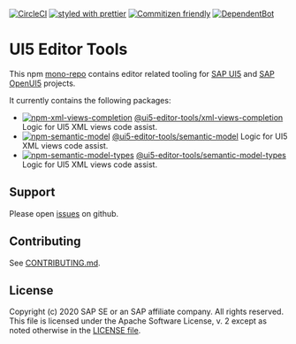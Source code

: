 [![CircleCI](https://circleci.com/gh/sap-staging/ui5-editor-tools.svg?style=svg)](https://circleci.com/gh/sap-staging/ui5-editor-tools)
[![styled with prettier](https://img.shields.io/badge/styled_with-prettier-ff69b4.svg)](https://github.com/prettier/prettier)
[![Commitizen friendly](https://img.shields.io/badge/commitizen-friendly-brightgreen.svg)](http://commitizen.github.io/cz-cli/)
[![DependentBot](https://api.dependabot.com/badges/status?host=github&repo=SAP/ui5-editor-tools)](https://dependabot.com/)

# UI5 Editor Tools

This npm [mono-repo][mono-repo] contains editor related tooling for [SAP UI5][ui5] and [SAP OpenUI5][openui5] projects.

It currently contains the following packages:

- [![npm-xml-views-completion][npm-xml-views-completion-image]][npm-xml-views-completion-url] [@ui5-editor-tools/xml-views-completion](./packages/xml-views-completion) Logic for UI5 XML views code assist.
- [![npm-semantic-model][npm-semantic-model-image]][npm-semantic-model-url] [@ui5-editor-tools/semantic-model](./packages/semantic-model) Logic for UI5 XML views code assist.
- [![npm-semantic-model-types][npm-semantic-model-types-image]][npm-semantic-model-types-url] [@ui5-editor-tools/semantic-model-types](./packages/semantic-model-types) Logic for UI5 XML views code assist.

[npm-xml-views-completion-image]: https://img.shields.io/npm/v/@ui5-editor-tools/xml-views-completion.svg
[npm-xml-views-completion-url]: https://www.npmjs.com/package/@ui5-editor-tools/xml-views-completion
[npm-semantic-model-image]: https://img.shields.io/npm/v/@ui5-editor-tools/semantic-model.svg
[npm-semantic-model-url]: https://www.npmjs.com/package/@ui5-editor-tools/semantic-model
[npm-semantic-model-types-image]: https://img.shields.io/npm/v/@ui5-editor-tools/semantic-model-types.svg
[npm-semantic-model-types-url]: https://www.npmjs.com/package/@ui5-editor-tools/semantic-model-types

## Support

Please open [issues](https://github.com/SAP/ui5-editor-tools/issues) on github.

## Contributing

See [CONTRIBUTING.md](./CONTRIBUTING.md).

## License

Copyright (c) 2020 SAP SE or an SAP affiliate company. All rights reserved.
This file is licensed under the Apache Software License, v. 2 except as noted otherwise in the [LICENSE file](./LICENSE).

[mono-repo]: https://github.com/babel/babel/blob/master/doc/design/monorepo.md
[ui5]: https://ui5.sap.com
[openui5]: https://openui5.org
